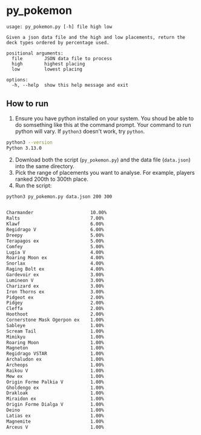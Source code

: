 # py_pokemon

```
usage: py_pokemon.py [-h] file high low

Given a json data file and the high and low placements, return the deck types ordered by percentage used.

positional arguments:
  file        JSON data file to process
  high        highest placing
  low         lowest placing

options:
  -h, --help  show this help message and exit
```

## How to run
1. Ensure you have python installed on your system. You shoud be able to do somsething like this at the command prompt. Your command to run python will vary. If `python3` doesn't work, try `python`.
```sh
python3 --version
Python 3.13.0
```
2. Download both the script (`py_pokemon.py`) and the data file (`data.json`) into the same directory.
3. Pick the range of placements you want to analyse. For example, players ranked 200th to 300th place.
4. Run the script:
```sh
python3 py_pokemon.py data.json 200 300


Charmander                     10.00%
Ralts                          7.00%
Klawf                          6.00%
Regidrago V                    6.00%
Dreepy                         5.00%
Terapagos ex                   5.00%
Comfey                         5.00%
Lugia V                        4.00%
Roaring Moon ex                4.00%
Snorlax                        4.00%
Raging Bolt ex                 4.00%
Gardevoir ex                   3.00%
Lumineon V                     3.00%
Charizard ex                   3.00%
Iron Thorns ex                 3.00%
Pidgeot ex                     2.00%
Pidgey                         2.00%
Cleffa                         2.00%
Hoothoot                       2.00%
Cornerstone Mask Ogerpon ex    1.00%
Sableye                        1.00%
Scream Tail                    1.00%
Mimikyu                        1.00%
Roaring Moon                   1.00%
Magneton                       1.00%
Regidrago VSTAR                1.00%
Archaludon ex                  1.00%
Archeops                       1.00%
Raikou V                       1.00%
Mew ex                         1.00%
Origin Forme Palkia V          1.00%
Gholdengo ex                   1.00%
Drakloak                       1.00%
Miraidon ex                    1.00%
Origin Forme Dialga V          1.00%
Deino                          1.00%
Latias ex                      1.00%
Magnemite                      1.00%
Arceus V                       1.00%
```
